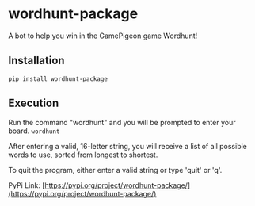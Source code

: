 # wordhunt-package

A bot to help you win in the GamePigeon game Wordhunt!

## Installation

`pip install wordhunt-package`

## Execution

Run the command "wordhunt" and you will be prompted to enter your board.
`wordhunt`

After entering a valid, 16-letter string, you will receive a list of all possible words to use, sorted from longest to shortest.

To quit the program, either enter a valid string or type 'quit' or 'q'.

PyPi Link: [https://pypi.org/project/wordhunt-package/](https://pypi.org/project/wordhunt-package/)
